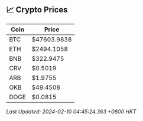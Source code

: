 ## 📈 Crypto Prices

| Coin | Price |
| ---- | ----- |
| BTC | $47603.9838 |
| ETH | $2494.1058 |
| BNB | $322.9475 |
| CRV | $0.5019 |
| ARB | $1.9755 |
| OKB | $49.4508 |
| DOGE | $0.0815 |

_Last Updated: 2024-02-10 04:45:24.363 +0800 HKT_